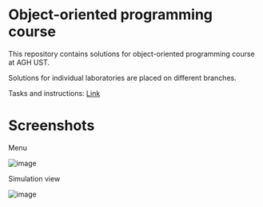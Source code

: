 # Object-oriented programming course

<p> This repository contains solutions for object-oriented programming course at AGH UST. </p>
<p> Solutions for individual laboratories are placed on different branches. </p>

Tasks and instructions: <a href="https://github.com/apohllo/obiektowe-lab">Link</a>

# Screenshots
<p> Menu </p>

![image](https://github.com/jzywiecki/oo-lab/assets/105950890/72f307fd-e39c-4d0c-be2a-623e7713c9ef)

<p> Simulation view </p>


![image](https://github.com/jzywiecki/oo-lab/assets/105950890/8312431c-f68c-4edd-b2d4-5fadbdc0f37c)

